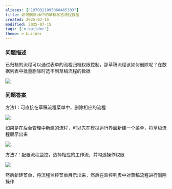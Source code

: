 ```yaml
---
aliases: ["1970321095060465303"]
title: 如何删除eb中的草稿状态流程数据
created: 2025-07-15
modified: 2025-07-15
tags: ['e-builder']
theme: e-builder
---
```


### 问题描述

已归档的流程可以通过表单的流程归档权限控制，那草稿流程该如何删除呢？在数据列表中批量删除时选不到草稿流程的数据

![](https://myhelpdoc.oss-cn-heyuan.aliyuncs.com/mdimages/6e5641af84f6c3da23eda7b982befd49.jpg)

### 问题答案

方法1：可直接在草稿流程菜单中，删除相应的流程

![](https://myhelpdoc.oss-cn-heyuan.aliyuncs.com/mdimages/bd38f684d8b4425c82cb47c57698a8af.jpg)

如果是在后台管理中新建的流程，可以先在模拟运行界面新建一个菜单，将草稿流程展示出来

![](https://myhelpdoc.oss-cn-heyuan.aliyuncs.com/mdimages/ed80e981925a67e1336eba83f002c2ff.jpg)

方法2：配置流程监控，选择相应的工作流，并勾选操作权限

![](https://myhelpdoc.oss-cn-heyuan.aliyuncs.com/mdimages/367f160ce597c5b27cc5c265f6d880d9.jpg)

然后新建菜单，将流程监控菜单展示出来，然后在监控列表中对草稿流程进行删除操作

